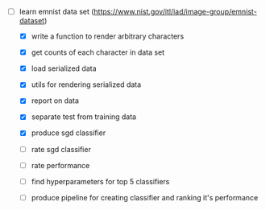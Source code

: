 - [ ] learn emnist data set (https://www.nist.gov/itl/iad/image-group/emnist-dataset)
    - [x] write a function to render arbitrary characters
    - [x] get counts of each character in data set
    - [x] load serialized data
    - [x] utils for rendering serialized data
    - [x] report on data

    - [x] separate test from training data
    
    - [x] produce sgd classifier
    - [ ] rate sgd classifier
    - [ ] rate performance
    
    - [ ] find hyperparameters for top 5 classifiers
    - [ ] produce pipeline for creating classifier and ranking it's performance